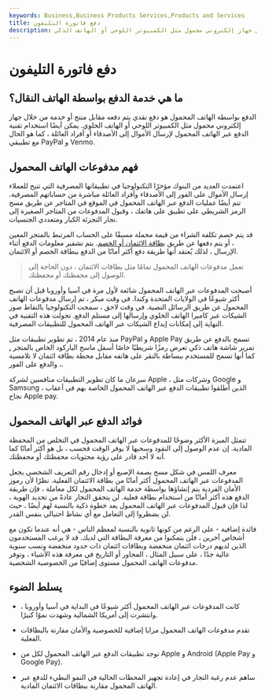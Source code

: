 ```yaml
---
keywords: Business,Business Products Services,Products and Services
title: دفع فاتورة التليفون
description: الدفع بواسطة الهاتف المحمول هو دفعة يتم إجراؤها مقابل منتج أو خدمة من خلال جهاز إلكتروني محمول مثل الكمبيوتر اللوحي أو الهاتف الذكي.
---
```


# دفع فاتورة التليفون
## ما هي خدمة الدفع بواسطة الهاتف النقال؟

الدفع بواسطة الهاتف المحمول هو دفع نقدي يتم دفعه مقابل منتج أو خدمة من خلال جهاز إلكتروني محمول مثل الكمبيوتر اللوحي أو الهاتف الخلوي. يمكن أيضًا استخدام تقنية الدفع عبر الهاتف المحمول لإرسال الأموال إلى الأصدقاء أو أفراد العائلة ، كما هو الحال مع تطبيقي PayPal و Venmo.

## فهم مدفوعات الهاتف المحمول

اعتمدت العديد من البنوك مؤخرًا التكنولوجيا في تطبيقاتها المصرفية التي تتيح للعملاء إرسال الأموال على الفور إلى الأصدقاء وأفراد العائلة مباشرة من حساباتهم المصرفية. تتم أيضًا عمليات الدفع عبر الهاتف المحمول في الموقع في المتاجر عن طريق مسح الرمز الشريطي على تطبيق على هاتفك ، وقبول المدفوعات من المتاجر الصغيرة إلى تجار التجزئة الكبار ومتعددي الجنسيات.

قد يتم خصم تكلفة الشراء من قيمة محملة مسبقًا على الحساب المرتبط بالمتجر المعين ، أو يتم دفعها عن طريق [بطاقة الائتمان أو الخصم](/debitcard). يتم تشفير معلومات الدفع أثناء الإرسال ، لذلك يُعتقد أنها طريقة دفع أكثر أمانًا من الدفع ببطاقة الخصم أو الائتمان.

> تعمل مدفوعات الهاتف المحمول تمامًا مثل بطاقات الائتمان ، دون الحاجة إلى الوصول إلى محفظتك أو محفظتك.

>

أصبحت المدفوعات عبر الهاتف المحمول شائعة لأول مرة في آسيا وأوروبا قبل أن تصبح أكثر شيوعًا في الولايات المتحدة وكندا. في وقت مبكر ، تم إرسال مدفوعات الهاتف المحمول عن طريق الرسائل النصية. في وقت لاحق ، سمحت التكنولوجيا بالتقاط صور الشيكات عبر كاميرا الهاتف الخلوي وإرسالها إلى مستلم الدفع. تحولت هذه التقنية في النهاية إلى إمكانات إيداع الشيكات عبر الهاتف المحمول للتطبيقات المصرفية.

منذ عام 2014 ، تم تطوير تطبيقات مثل PayPal و Apple Pay تسمح بالدفع عن طريق تمرير شاشة هاتف ذكي تعرض رمزًا شريطيًا خاصًا أسفل ماسح الباركود الخاص بالمتجر [.](/barcode) كما أنها تسمح للمستخدم ببساطة بالنقر على هاتفه مقابل محطة بطاقة ائتمان لا تلامسية ، والدفع على الفور.

سرعان ما كان تطوير التطبيقات منافسين لشركة Apple ، وشركات مثل Google و Samsung ، الذين أطلقوا تطبيقات الدفع عبر الهاتف المحمول الخاصة بهم في أعقاب نجاح Apple pay.

## فوائد الدفع عبر الهاتف المحمول

تتمثل الميزة الأكثر وضوحًا للمدفوعات عبر الهاتف المحمول في التخلص من المحفظة المادية. إن عدم الوصول إلى النقود وسحبها لا يوفر الوقت فحسب ، بل هو أكثر أمانًا كما أنه لا أحد قادر على رؤية محتويات محفظتك أو محفظتك.

معرف اللمس في شكل مسح بصمة الإصبع أو إدخال رقم التعريف الشخصي يجعل المدفوعات عبر الهاتف المحمول أكثر أمانًا من بطاقة الائتمان الفعلية. نظرًا لأن رموز الأمان الفردية يتم إنشاؤها بواسطة خدمة الهاتف المحمول لكل معاملة ، فإن طريقة الدفع هذه أكثر أمانًا من استخدام بطاقة فعلية. لن يتحقق التجار عادةً من تحديد الهوية ، لذا فإن قبول المدفوعات عبر الهاتف المحمول يعد خطوة ذكية بالنسبة لهم أيضًا ، حيث لن يضطروا إلى التعامل مع أي نشاط احتيالي بنفس القدر.

فائدة إضافية - على الرغم من كونها ثانوية بالنسبة لمعظم الناس - هي أنه عندما تكون مع أشخاص آخرين ، فلن يتمكنوا من معرفة البطاقة التي لديك. قد لا يرغب المستخدمون الذين لديهم درجات ائتمان منخفضة وبطاقات ائتمان ذات حدود منخفضة ونسب سنوية عالية جدًا ، على سبيل المثال ، المحاور أو التاريخ في معرفة هذه الأشياء ، وتوفر مدفوعات الهاتف المحمول مستوى إضافيًا من الخصوصية الشخصية.

## يسلط الضوء

- كانت المدفوعات عبر الهاتف المحمول أكثر شيوعًا في البداية في آسيا وأوروبا ، وانتشرت إلى أمريكا الشمالية وشهدت نموًا كبيرًا.

- تقدم مدفوعات الهاتف المحمول مزايا إضافية للخصوصية والأمان مقارنة بالبطاقات الفعلية.

- توجد تطبيقات الدفع عبر الهاتف المحمول لكل من Apple و Android (Apple Pay و Google Pay).

- ساهم عدم رغبة التجار في إعادة تجهيز المحطات الحالية في النمو البطيء للدفع عبر الهاتف المحمول مقارنة ببطاقات الائتمان المادية.


